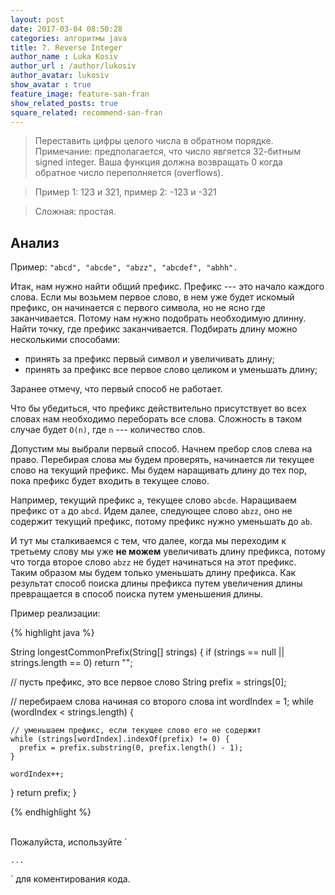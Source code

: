 ```yaml
---
layout: post
date: 2017-03-04 08:50:28
categories: алгоритмы java
title: 7. Reverse Integer
author_name : Luka Kosiv
author_url : /author/lukosiv
author_avatar: lukosiv
show_avatar : true
feature_image: feature-san-fran
show_related_posts: true
square_related: recommend-san-fran
---
```


> Переставить цифры целого числа в обратном порядке. Примечание: предполагается, что число явгяется 32-битным signed integer. 
Ваша функция должна возвращать 0 когда обратное число переполняется (overflows).

> Пример 1: 123 и 321, пример 2: -123 и -321

> Сложная: простая.

## Анализ

Пример: `"abcd", "abcde", "abzz", "abcdef", "abhh".`

Итак, нам нужно найти общий префикс. Префикс --- это начало каждого слова. Если мы возьмем первое слово, 
в нем уже будет искомый префикс, он начинается с первого символа, но не ясно где заканчивается. 
Потому нам нужно подобрать необходимую длинну. Найти точку, где префикс заканчивается. 
Подбирать длину можно несколькими способами:

* принять за префикс первый символ и увеличивать длину;
* принять за префикс все первое слово целиком и уменьшать длину;

Заранее отмечу, что первый способ не работает.

Что бы убедиться, что префикс действительно присутствует во всех словах нам необходимо переборать все слова. 
Сложность в таком случае будет `O(n)`, где `n` --- количество слов.

Допустим мы выбрали первый способ. Начнем пребор слов слева на право. 
Перебирая слова мы будем проверять, начинается ли текущее слово на текущий префикс.
Мы будем наращивать длину до тех пор, пока префикс будет входить в текущее слово. 

Например, текущий префикс `a`, текущее слово `abcde`. Наращиваем префикс от `a` до `abcd`. 
Идем далее, следующее слово `abzz`, оно не содержит текущий префикс, потому префикс нужно уменьшать до `ab`. 

И тут мы сталкиваемся с тем, что далее, когда мы переходим к третьему слову мы уже **не можем** увеличивать длину 
префикса, потому что тогда второе слово `abzz` не будет начинаться на этот префикс.
Таким образом мы будем только уменьшать длину префикса. Как результат способ поиска длины префикса путем увеличения длины
 превращается в способ поиска путем уменьшения длины. 
 
 Пример реализации:

{% highlight java %}

String longestCommonPrefix(String[] strings) {
  if (strings == null || strings.length == 0) return "";

  // пусть префикс, это все первое слово
  String prefix = strings[0];

  // перебираем слова начиная со второго слова
  int wordIndex = 1;
  while (wordIndex < strings.length) {
    
    // уменьшаем префикс, если текущее слово его не содержит
    while (strings[wordIndex].indexOf(prefix) != 0) {
      prefix = prefix.substring(0, prefix.length() - 1);
    }
    
    wordIndex++;
  }
  return prefix;
}

{% endhighlight %}

<br/>
Пожалуйста, используйте `<pre><code>...</code></pre>` для коментирования кода.